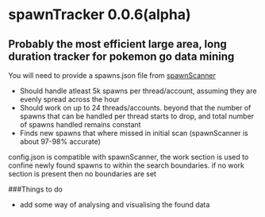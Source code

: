# spawnTracker 0.0.6(alpha)
## Probably the most efficient large area, long duration tracker for pokemon go data mining

You will need to provide a spawns.json file from [spawnScanner](https://github.com/TBTerra/spawnScan)

- Should handle atleast 5k spawns per thread/account, assuming they are evenly spread across the hour
- Should work on up to 24 threads/accounts. beyond that the number of spawns that can be handled per thread starts to drop, and total number of spawns handled remains constant
- Finds new spawns that where missed in initial scan (spawnScanner is about 97-98% accurate)

config.json is compatible with spawnScanner, the work section is used to confine newly found spawns to within the search boundaries. if no work section is present then no boundaries are set

###Things to do
- add some way of analysing and visualising the found data